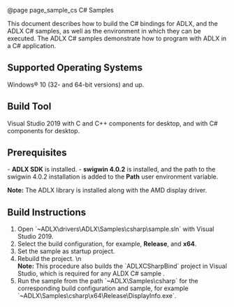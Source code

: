 @page page_sample_cs C# Samples
<!--
# Copyright (c) 2021 - 2025 Advanced Micro Devices, Inc. All rights reserved.
#
#-------------------------------------------------------------------------------------------------
-->
This document describes how to build the C# bindings for ADLX, and the ADLX C# samples, as well as the environment in which they can be executed. The ADLX C# samples demonstrate how to program with ADLX in a C# application.

<h2>Supported Operating Systems</h2>
Windows® 10 (32- and 64-bit versions) and up.

<h2>Build Tool</h2>
Visual Studio 2019 with C and C++ components for desktop, and with C# components for desktop.

<h2>Prerequisites</h2>
- <b>ADLX SDK</b> is installed.
- <b>swigwin 4.0.2</b> is installed, and the path to the swigwin 4.0.2 installation is added to the <b>Path</b> user environment variable.

<b>Note:</b> The ADLX library is installed along with the AMD display driver.

<h2>Build Instructions</h2>
<ol>
    <li> Open `~ADLX\drivers\ADLX\Samples\csharp\sample.sln` with Visual Studio 2019.</li>
    <li> Select the build configuration, for example, <b>Release</b>, and <b>x64</b>.</li>
    <li> Set the sample as startup project. </li>
    <li> Rebuild the project. \n</li>
    <b>Note:</b> This procedure also builds the `ADLXCSharpBind` project in Visual Studio, which is required for any ALDX C# sample .
    <li> Run the sample from the path `~ADLX\Samples\csharp` for the corresponding build configuration and sample, for example `~ADLX\Samples\csharp\x64\Release\DisplayInfo.exe`.</li>
</ol>
